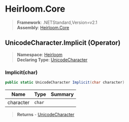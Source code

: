 # Heirloom.Core

> **Framework**: .NETStandard,Version=v2.1  
> **Assembly**: [Heirloom.Core][0]

## UnicodeCharacter.Implicit (Operator)

> **Namespace**: [Heirloom][0]  
> **Declaring Type**: [UnicodeCharacter][1]

### Implicit(char)

```cs
public static UnicodeCharacter Implicit(char character)
```

| Name      | Type   | Summary |
|-----------|--------|---------|
| character | `char` |         |

> **Returns** - [UnicodeCharacter][1]

[0]: ../../../Heirloom.Core.md
[1]: ../UnicodeCharacter.md
